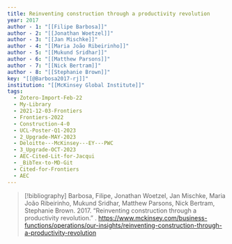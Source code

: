 ```yaml
---
title: Reinventing construction through a productivity revolution
year: 2017
author - 1: "[[Filipe Barbosa]]"
author - 2: "[[Jonathan Woetzel]]"
author - 3: "[[Jan Mischke]]"
author - 4: "[[Maria João Ribeirinho]]"
author - 5: "[[Mukund Sridhar]]"
author - 6: "[[Matthew Parsons]]"
author - 7: "[[Nick Bertram]]"
author - 8: "[[Stephanie Brown]]"
key: "[[@Barbosa2017-rj]]"
institution: "[[McKinsey Global Institute]]"
tags:
  - Zotero-Import-Feb-22
  - My-Library
  - 2021-12-03-Frontiers
  - Frontiers-2022
  - Construction-4-0
  - UCL-Poster-Q1-2023
  - 2_Upgrade-MAY-2023
  - Deloitte---McKinsey---EY---PWC
  - 3_Upgrade-OCT-2023
  - AEC-Cited-Lit-for-Jacqui
  - _BibTex-to-MD-Git
  - Cited-for-Frontiers
  - AEC
---
```


> [!bibliography]
> Barbosa, Filipe, Jonathan Woetzel, Jan Mischke, Maria João Ribeirinho, Mukund Sridhar, Matthew Parsons, Nick Bertram, Stephanie Brown. 2017. “Reinventing construction through a productivity revolution.” . https://www.mckinsey.com/business-functions/operations/our-insights/reinventing-construction-through-a-productivity-revolution